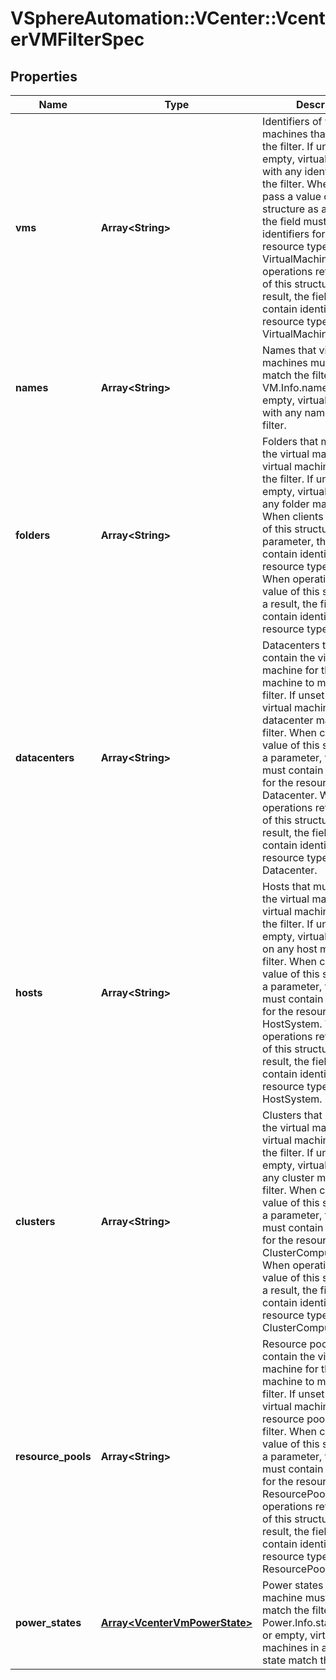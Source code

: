 # VSphereAutomation::VCenter::VcenterVMFilterSpec

## Properties
Name | Type | Description | Notes
------------ | ------------- | ------------- | -------------
**vms** | **Array&lt;String&gt;** | Identifiers of virtual machines that can match the filter. If unset or empty, virtual machines with any identifier match the filter. When clients pass a value of this structure as a parameter, the field must contain identifiers for the resource type: VirtualMachine. When operations return a value of this structure as a result, the field will contain identifiers for the resource type: VirtualMachine. | [optional] 
**names** | **Array&lt;String&gt;** | Names that virtual machines must have to match the filter (see VM.Info.name). If unset or empty, virtual machines with any name match the filter. | [optional] 
**folders** | **Array&lt;String&gt;** | Folders that must contain the virtual machine for the virtual machine to match the filter. If unset or empty, virtual machines in any folder match the filter. When clients pass a value of this structure as a parameter, the field must contain identifiers for the resource type: Folder. When operations return a value of this structure as a result, the field will contain identifiers for the resource type: Folder. | [optional] 
**datacenters** | **Array&lt;String&gt;** | Datacenters that must contain the virtual machine for the virtual machine to match the filter. If unset or empty, virtual machines in any datacenter match the filter. When clients pass a value of this structure as a parameter, the field must contain identifiers for the resource type: Datacenter. When operations return a value of this structure as a result, the field will contain identifiers for the resource type: Datacenter. | [optional] 
**hosts** | **Array&lt;String&gt;** | Hosts that must contain the virtual machine for the virtual machine to match the filter. If unset or empty, virtual machines on any host match the filter. When clients pass a value of this structure as a parameter, the field must contain identifiers for the resource type: HostSystem. When operations return a value of this structure as a result, the field will contain identifiers for the resource type: HostSystem. | [optional] 
**clusters** | **Array&lt;String&gt;** | Clusters that must contain the virtual machine for the virtual machine to match the filter. If unset or empty, virtual machines in any cluster match the filter. When clients pass a value of this structure as a parameter, the field must contain identifiers for the resource type: ClusterComputeResource. When operations return a value of this structure as a result, the field will contain identifiers for the resource type: ClusterComputeResource. | [optional] 
**resource_pools** | **Array&lt;String&gt;** | Resource pools that must contain the virtual machine for the virtual machine to match the filter. If unset or empty, virtual machines in any resource pool match the filter. When clients pass a value of this structure as a parameter, the field must contain identifiers for the resource type: ResourcePool. When operations return a value of this structure as a result, the field will contain identifiers for the resource type: ResourcePool. | [optional] 
**power_states** | [**Array&lt;VcenterVmPowerState&gt;**](VcenterVmPowerState.md) | Power states that a virtual machine must be in to match the filter (see Power.Info.state. If unset or empty, virtual machines in any power state match the filter. | [optional] 


